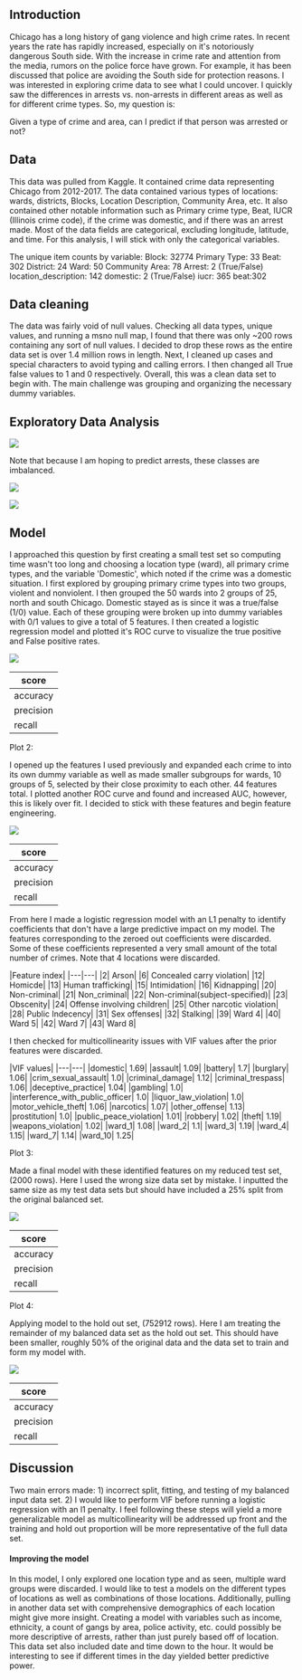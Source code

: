 ## Introduction
  Chicago has a long history of gang violence and high crime rates. In recent years the rate has rapidly increased, especially on it's notoriously dangerous South side. With the increase in crime rate and attention from the media, rumors on the police force have grown. For example, it has been discussed that police are avoiding the South side for protection reasons. I was interested in exploring crime data to see what I could uncover. I quickly saw the differences in arrests vs. non-arrests in different areas as well as for different crime types. So, my question is:

  Given a type of crime and area, can I predict if that person was arrested or not?

## Data
  This data was pulled from Kaggle. It contained crime data representing Chicago from 2012-2017. The data contained various types of locations: wards, districts, Blocks, Location Description, Community Area, etc. It also contained other notable information such as Primary crime type, Beat, IUCR (Illinois crime code), if the crime was domestic, and if there was an arrest made. Most of the data fields are categorical, excluding longitude, latitude, and time. For this analysis, I will stick with only the categorical variables.

  The unique item counts by variable:
    Block: 32774
    Primary Type: 33
    Beat: 302
    District: 24
    Ward: 50
    Community Area: 78
    Arrest: 2 (True/False)
    location_description: 142
    domestic: 2 (True/False)
    iucr: 365
    beat:302



## Data cleaning
  The data was fairly void of null values. Checking all data types, unique values, and running a msno null map, I found that there was only ~200 rows containing any sort of null values. I decided to drop these rows as the entire data set is over 1.4 million rows in length. Next, I cleaned up cases and special characters to avoid typing and calling errors. I then changed all True false values to 1 and 0 respectively. Overall, this was a clean data set to begin with. The main challenge was grouping and organizing the necessary dummy variables.

## Exploratory Data Analysis
![](EDA_graphs/arrest_eda.png)

Note that because I am hoping to predict arrests, these classes are imbalanced.

![](EDA_graphs/type_eda.png)

![](EDA_graphs/ward_eda.png)

## Model
I approached this question by first creating a small test set so computing time wasn't too long and choosing a location type (ward), all primary crime types, and the variable 'Domestic', which noted if the crime was a domestic situation. I first explored by grouping primary crime types into two groups, violent and nonviolent. I then grouped the 50 wards into 2 groups of 25, north and south Chicago. Domestic stayed as is since it was a true/false (1/0) value. Each of these grouping were broken up into dummy variables with 0/1 values to give a total of 5 features. I then created a logistic regression model and plotted it's ROC curve to visualize the true positive and False positive rates.

![](graphs/5_feature_test_set.png)

|score|
|---|
|accuracy | 0.70|
|  precision |  0.83
|  recall |  0.52



Plot 2:

I opened up the features I used previously and expanded each crime to into its own dummy variable as well as made smaller subgroups for wards, 10 groups of 5, selected by their close proximity to each other. 44 features total. I plotted another ROC  curve and found and increased AUC, however, this is likely over fit. I decided to stick with these features and begin feature engineering.

![](graphs/full_feature_test_set.png)

|score|
|---|
|accuracy | 0.756|
|  precision |  0.79
|  recall |  0.696

From here I made a logistic regression model with an L1 penalty to identify coefficients that don't have a large predictive impact on my model. The features corresponding to the zeroed out coefficients were discarded. Some of these coefficients represented a very small amount of the total number of crimes. Note that 4 locations were discarded.

|Feature index|
|---|---|
|2| Arson|
|6| Concealed carry violation|
|12| Homicde|
|13| Human trafficking|
|15| Intimidation|
|16| Kidnapping|
|20| Non-criminal|
|21| Non_criminal|
|22| Non-criminal(subject-specified)|
|23| Obscenity|
|24| Offense involving children|
|25| Other narcotic violation|
|28| Public Indecency|
|31| Sex offenses|
|32| Stalking|
|39| Ward 4|
|40| Ward 5|
|42| Ward 7|
|43| Ward 8|

I then checked for multicollinearity issues with VIF values after the prior features were discarded.

|VIF values|
|---|---|
|domestic| 1.69|
|assault| 1.09|
|battery| 1.7|
|burglary| 1.06|
|crim_sexual_assault| 1.0|
|criminal_damage| 1.12|
|criminal_trespass| 1.06|
|deceptive_practice| 1.04|
|gambling| 1.0|
|interference_with_public_officer| 1.0|
|liquor_law_violation| 1.0|
|motor_vehicle_theft| 1.06|
|narcotics| 1.07|
|other_offense| 1.13|
|prostitution| 1.0|
|public_peace_violation| 1.01|
|robbery| 1.02|
|theft| 1.19|
|weapons_violation| 1.02|
|ward_1| 1.08|
|ward_2| 1.1|
|ward_3| 1.19|
|ward_4| 1.15|
|ward_7| 1.14|
|ward_10| 1.25|


Plot 3:

Made a final model with these identified features on my reduced test set, (2000 rows). Here I used the wrong size data set by mistake. I inputted the same size as my test data sets but should have included a 25% split from the original balanced set.

![](graphs/full_feature_final_test_set.png)

|score|
|---|
|accuracy | 0.752|
|  precision |  0.802hgv
|  recall |  0.668


Plot 4:

Applying model to the hold out set, (752912 rows). Here I am treating the remainder of my balanced data set as the hold out set. This should have been smaller, roughly 50% of the original data and the data set to train and form my model with.

![](graphs/full_feature_final_set.png)

|score|
|---|
|accuracy | 0.751|
|  precision |  0.828
|  recall |  0.632

## Discussion
  Two main errors made: 1) incorrect split, fitting, and testing of my balanced input data set. 2) I would like to perform VIF before running a logistic regression with an l1 penalty. I feel following these steps will yield a more generalizable model as multicollinearity will be addressed up front and the training and hold out proportion will be more representative of the full data set.

#### Improving the model
  In this model, I only explored one location type and as seen, multiple ward groups were discarded. I would like to test a models on the different types of locations as well as combinations of those locations. Additionally, pulling in another data set with comprehensive demographics of each location might give more insight. Creating a model with variables such as income, ethnicity, a count of gangs by area, police activity, etc. could possibly be more descriptive of arrests, rather than just purely based off of location. This data set also included date and time down to the hour. It would be interesting to see if different times in the day yielded better predictive power.
